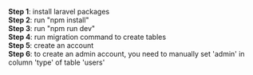 <b>Step 1</b>: install laravel packages<br>
<b>Step 2</b>: run "npm install"<br>
<b>Step 3</b>: run "npm run dev"<br>
<b>Step 4</b>: run migration command to create tables<br>
<b>Step 5</b>: create an account<br>
<b>Step 6</b>: to create an admin account, you need to manually set 'admin' in column 'type' of table 'users'<br>
